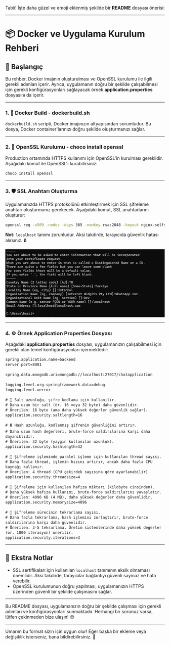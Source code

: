 Tabii! İşte daha güzel ve emoji eklenmiş şekilde bir **README** dosyası önerisi:

---

# 📦 **Docker ve Uygulama Kurulum Rehberi**

## 🚀 **Başlangıç**

Bu rehber, Docker imajının oluşturulması ve OpenSSL kurulumu ile ilgili gerekli adımları içerir. Ayrıca, uygulamanın doğru bir şekilde çalışabilmesi için gerekli konfigürasyonları sağlayacak örnek **application.properties** dosyasını da içerir.

---

### 1. 🐳 **Docker Build - dockerbuild.sh**

`dockerbuild.sh` scripti, Docker imajınızın altyapısından sorumludur. Bu dosya, Docker container'larınızı doğru şekilde oluşturmanızı sağlar.

---

### 2. 🔐 **OpenSSL Kurulumu - choco install openssl**

Production ortamında HTTPS kullanımı için OpenSSL'in kurulması gereklidir. Aşağıdaki komut ile OpenSSL'i kurabilirsiniz:

```bash
choco install openssl
```

---

### 3. 🛡️ **SSL Anahtarı Oluşturma**

Uygulamanızda HTTPS protokolünü etkinleştirmek için SSL şifreleme anahtarı oluşturmanız gerekecek. Aşağıdaki komut, SSL anahtarlarını oluşturur:

```bash
openssl req -x509 -nodes -days 365 -newkey rsa:2048 -keyout nginx-selfsigned.key -out nginx-selfsigned.crt
```

**Not:** `localhost` tanımı zorunludur. Aksi takdirde, tarayıcıda güvenlik hatası alırsınız. 🔒

![SSL Image](img.png)

---

### 4. ⚙️ **Örnek Application Properties Dosyası**

Aşağıdaki **application.properties** dosyası, uygulamanızın çalışabilmesi için gerekli olan temel konfigürasyonları içermektedir:

```properties
spring.application.name=backend
server.port=8081

spring.data.mongodb.uri=mongodb://localhost:27017/chatapplication

logging.level.org.springframework.data=debug
logging.level.=error

# 🔑 Salt uzunluğu, şifre kodlama için kullanılır.
# Daha uzun bir salt (ör. 16 veya 32 byte) daha güvenlidir.
# Önerilen: 16 byte (ama daha yüksek değerler güvenlik sağlar).
application.security.saltlength=16

# 🔒 Hash uzunluğu, kodlanmış şifrenin güvenliğini artırır.
# Daha uzun hash değerleri, brute-force saldırılarına karşı daha dayanıklıdır.
# Önerilen: 32 byte (yaygın kullanılan uzunluk).
application.security.hashlength=32

# 🔄 Şifreleme işleminde paralel işleme için kullanılan thread sayısı.
# Daha fazla thread, işlemin hızını artırır, ancak daha fazla CPU kaynağı kullanır.
# Önerilen: 4 thread (CPU çekirdek sayısına göre ayarlanabilir).
application.security.threadsize=4

# 💾 Şifreleme için kullanılan hafıza miktarı (kilobyte cinsinden).
# Daha yüksek hafıza kullanımı, brute-force saldırılarını yavaşlatır.
# Önerilen: 4096 KB (4 MB), daha yüksek değerler daha güvenlidir.
application.security.memorysize=4096

# 🔄 Şifreleme sürecinin tekrarlama sayısı.
# Daha fazla tekrarlama, hash işlemini zorlaştırır, brute-force saldırılarına karşı daha güvenlidir.
# Önerilen: 3-5 tekrarlama. Üretim sistemlerinde daha yüksek değerler (ör. 1000 iterasyon) önerilir.
application.security.iterations=3
```

---

## 📝 **Ekstra Notlar**

- SSL sertifikaları için kullanılan `localhost` tanımının eksik olmaması önemlidir. Aksi takdirde, tarayıcılar bağlantıyı güvenli saymaz ve hata verebilir.
- OpenSSL kurulumunun doğru yapılması, uygulamanızın HTTPS üzerinden güvenli bir şekilde çalışmasını sağlar.

---

Bu README dosyası, uygulamanızın doğru bir şekilde çalışması için gerekli adımları ve konfigürasyonları sunmaktadır. Herhangi bir sorunuz varsa, lütfen çekinmeden bize ulaşın! 😊

---

Umarım bu format sizin için uygun olur! Eğer başka bir ekleme veya değişiklik isterseniz, bana bildirebilirsiniz. 🚀